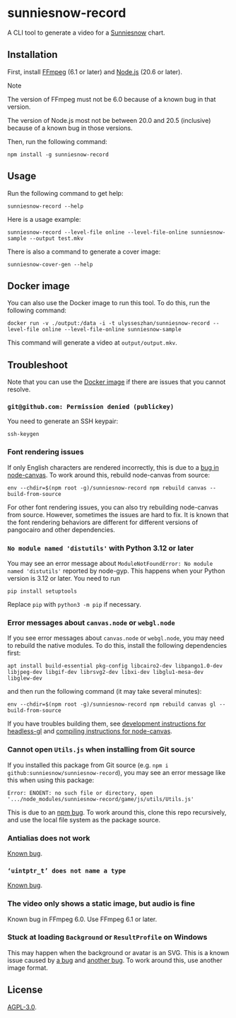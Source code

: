 # sunniesnow-record

A CLI tool to generate a video for a
[Sunniesnow](https://github.com/sunniesnow/sunniesnow) chart.

## Installation

First, install [FFmpeg](https://ffmpeg.org/) (6.1 or later)
and [Node.js](https://nodejs.org/) (20.6 or later).

> [!NOTE]
> The version of FFmpeg must not be 6.0
> because of a known bug in that version.
>
> The version of Node.js most not be between 20.0 and 20.5 (inclusive)
> because of a known bug in those versions.

Then, run the following command:

```shell
npm install -g sunniesnow-record
```

## Usage

Run the following command to get help:

```shell
sunniesnow-record --help
```

Here is a usage example:

```shell
sunniesnow-record --level-file online --level-file-online sunniesnow-sample --output test.mkv
```

There is also a command to generate a cover image:

```shell
sunniesnow-cover-gen --help
```

## Docker image

You can also use the Docker image to run this tool.
To do this, run the following command:

```shell
docker run -v ./output:/data -i -t ulysseszhan/sunniesnow-record --level-file online --level-file-online sunniesnow-sample
```

This command will generate a video at `output/output.mkv`.

## Troubleshoot

Note that you can use the [Docker image](#docker-image)
if there are issues that you cannot resolve.

### `git@github.com: Permission denied (publickey)`

You need to generate an SSH keypair:

```shell
ssh-keygen
```

### Font rendering issues

If only English characters are rendered incorrectly,
this is due to a [bug in node-canvas](https://github.com/Automattic/node-canvas/issues/2332).
To work around this, rebuild node-canvas from source:

```shell
env --chdir=$(npm root -g)/sunniesnow-record npm rebuild canvas --build-from-source
```

For other font rendering issues, you can also try rebuilding node-canvas from source.
However, sometimes the issues are hard to fix.
It is known that the font rendering behaviors are different
for different versions of pangocairo and other dependencies.

### `No module named 'distutils'` with Python 3.12 or later

You may see an error message about `ModuleNotFoundError: No module named 'distutils'`
reported by node-gyp.
This happens when your Python version is 3.12 or later. You need to run

```shell
pip install setuptools
```

Replace `pip` with `python3 -m pip` if necessary.

### Error messages about `canvas.node` or `webgl.node`

If you see error messages about `canvas.node` or `webgl.node`,
you may need to rebuild the native modules.
To do this, install the following dependencies first:

```shell
apt install build-essential pkg-config libcairo2-dev libpango1.0-dev libjpeg-dev libgif-dev librsvg2-dev libxi-dev libglu1-mesa-dev libglew-dev
```

and then run the following command (it may take several minutes):

```shell
env --chdir=$(npm root -g)/sunniesnow-record npm rebuild canvas gl --build-from-source
```

If you have troubles building them, see
[development instructions for headless-gl](https://github.com/stackgl/headless-gl#how-should-i-set-up-a-development-environment-for-headless-gl)
and
[compiling instructions for node-canvas](https://github.com/Automattic/node-canvas#compiling).

### Cannot open `Utils.js` when installing from Git source

If you installed this package from Git source (e.g. `npm i github:sunniesnow/sunniesnow-record`),
you may see an error message like this when using this package:

```plain
Error: ENOENT: no such file or directory, open '.../node_modules/sunniesnow-record/game/js/utils/Utils.js'
```

This is due to an [npm bug](https://github.com/npm/cli/issues/2774).
To work around this, clone this repo recursively,
and use the local file system as the package source.

### Antialias does not work

[Known bug](https://github.com/stackgl/headless-gl/issues/282).

### `‘uintptr_t’ does not name a type`

[Known bug](https://github.com/pixijs/node/issues/18).

### The video only shows a static image, but audio is fine

Known bug in FFmpeg 6.0. Use FFmpeg 6.1 or later.

### Stuck at loading `Background` or `ResultProfile` on Windows

This may happen when the background or avatar is an SVG.
This is a known issue caused by
[a bug](https://github.com/Automattic/node-canvas/issues/1211)
and [another bug](https://github.com/pixijs/node/issues/14).
To work around this, use another image format.

## License

[AGPL-3.0](https://www.gnu.org/licenses/agpl-3.0.html).
